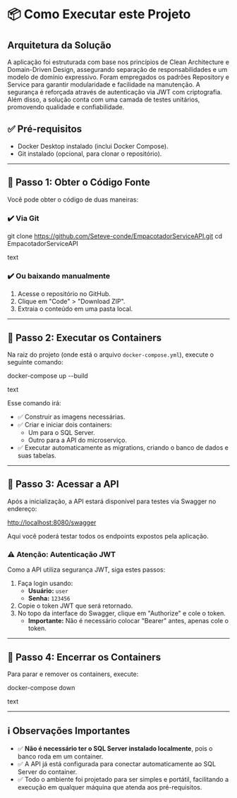# 📦 Como Executar este Projeto

## Arquitetura da Solução

A aplicação foi estruturada com base nos princípios de Clean Architecture e Domain-Driven Design, assegurando separação de responsabilidades e um modelo de domínio expressivo. Foram empregados os padrões Repository e Service para garantir modularidade e facilidade na manutenção. A segurança é reforçada através de autenticação via JWT com criptografia. Além disso, a solução conta com uma camada de testes unitários, promovendo qualidade e confiabilidade.

## ✅ Pré-requisitos

- Docker Desktop instalado (inclui Docker Compose).
- Git instalado (opcional, para clonar o repositório).

---

## 🚀 Passo 1: Obter o Código Fonte

Você pode obter o código de duas maneiras:

### ✔️ Via Git

git clone https://github.com/Seteve-conde/EmpacotadorServiceAPI.git
cd EmpacotadorServiceAPI

text

### ✔️ Ou baixando manualmente

1. Acesse o repositório no GitHub.
2. Clique em "Code" > "Download ZIP".
3. Extraia o conteúdo em uma pasta local.

---

## 🚀 Passo 2: Executar os Containers

Na raiz do projeto (onde está o arquivo `docker-compose.yml`), execute o seguinte comando:

docker-compose up --build

text

Esse comando irá:

- ✅ Construir as imagens necessárias.
- ✅ Criar e iniciar dois containers:
  - Um para o SQL Server.
  - Outro para a API do microserviço.
- ✅ Executar automaticamente as migrations, criando o banco de dados e suas tabelas.

---

## 🚀 Passo 3: Acessar a API

Após a inicialização, a API estará disponível para testes via Swagger no endereço:

[http://localhost:8080/swagger](http://localhost:8080/swagger)

Aqui você poderá testar todos os endpoints expostos pela aplicação.

### ⚠️ Atenção: Autenticação JWT

Como a API utiliza segurança JWT, siga estes passos:

1. Faça login usando:
   - **Usuário:** `user`
   - **Senha:** `123456`
2. Copie o token JWT que será retornado.
3. No topo da interface do Swagger, clique em "Authorize" e cole o token.
   - **Importante:** Não é necessário colocar "Bearer" antes, apenas cole o token.

---

## 🚀 Passo 4: Encerrar os Containers

Para parar e remover os containers, execute:

docker-compose down

text

---

## ℹ️ Observações Importantes

- ✅ **Não é necessário ter o SQL Server instalado localmente**, pois o banco roda em um container.
- ✅ A API já está configurada para conectar automaticamente ao SQL Server do container.
- ✅ Todo o ambiente foi projetado para ser simples e portátil, facilitando a execução em qualquer máquina que atenda aos pré-requisitos.
